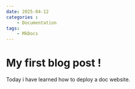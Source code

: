 ```yaml
---
date: 2025-04-12
categories : 
    - Documentation 
tags: 
    - MkDocs
---
```


# My first blog post !

Today i have learned how to deploy a doc website.